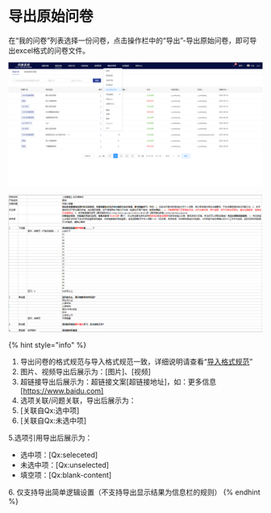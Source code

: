 # 导出原始问卷

在“我的问卷”列表选择一份问卷，点击操作栏中的“导出”-导出原始问卷，即可导出excel格式的问卷文件。

![我的问卷-导出原始问卷](../../../.gitbook/assets/Snipaste_2023-10-09_10-20-48.png)

![导出的原始问卷](<../../../.gitbook/assets/image (393).png>)

{% hint style="info" %}
1. 导出问卷的格式规范与导入格式规范一致，详细说明请查看“[导入格式规范](../../../cao-zuo-zhi-yin/wen-juan-bian-ji/fu-gai-dao-ru.md#step-1-zai-excel-bian-ji-wen-juan-nei-rong)”
2. 图片、视频导出后展示为：\[图片]、\[视频]
3. 超链接导出后展示为：超链接文案\[超链接地址]，如：更多信息\[https://www.baidu.com]
4. 选项关联/问题关联，导出后展示为：
5. \[关联自Qx:选中项]&#x20;
6. \[关联自Qx:未选中项]

&#x20;    5.选项引用导出后展示为：

* 选中项：\[Qx:seleceted]&#x20;
* 未选中项：\[Qx:unselected]&#x20;
* 填空项：\[Qx:blank-content]

&#x20;    6\. 仅支持导出简单逻辑设置（不支持导出显示结果为信息栏的规则）
{% endhint %}
